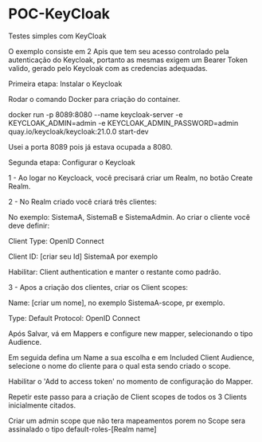 # POC-KeyCloak
Testes simples com KeyCloak

O exemplo consiste em 2 Apis que tem seu acesso controlado pela autenticação do Keycloak, portanto as mesmas exigem um Bearer Token valido, gerado pelo Keycloak com as credencias adequadas.

Primeira etapa: Instalar o Keycloak

Rodar o comando Docker para criação do container.

docker run -p 8089:8080 --name keycloak-server -e KEYCLOAK_ADMIN=admin -e KEYCLOAK_ADMIN_PASSWORD=admin quay.io/keycloak/keycloak:21.0.0 start-dev

Usei a porta 8089 pois já estava ocupada a 8080.


Segunda  etapa: Configurar o Keycloak

1 - Ao logar no Keycloack, você precisará criar um Realm, no botão Create Realm.

2 - No Realm criado você criará três clientes:

No exemplo: SistemaA, SistemaB e SistemaAdmin. Ao criar o cliente você deve definir:

Client Type: OpenID Connect

Client ID: [criar seu Id] SistemaA por exemplo

Habilitar: Client authentication   e  manter o restante como padrão.

3 - Apos a criação dos clientes, criar os Client scopes:

Name: [criar um nome], no exemplo SistemaA-scope, pr exemplo.

Type: Default
Protocol: OpenID Connect

Após Salvar, vá em Mappers e configure new mapper, selecionando o tipo Audience.

Em seguida defina um Name a sua escolha e em Included Client Audience, selecione o nome do cliente para o qual esta sendo criado o scope.

Habilitar o 'Add to access token' no momento de configuração do Mapper.

Repetir este passo para a criação de Client scopes de todos os 3 Clients inicialmente citados.

Criar um admin scope que não tera mapeamentos porem no Scope sera assinalado o tipo default-roles-[Realm name]






